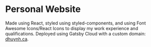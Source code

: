# Personal Website

Made using React, styled using styled-components, and using Font Awesome Icons/React Icons to display my work experience and qualifications.
Deployed using Gatsby Cloud with a custom domain: [dhuynh.ca](https://dhuynh.ca/).
